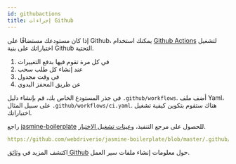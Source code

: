 ```yaml
---
id: githubactions
title: إجراءات Github
---
```


إذا كان مستودعك مستضافًا على Github، يمكنك استخدام [Github Actions](https://docs.github.com/en/actions) لتشغيل اختباراتك على بنية Github التحتية.

1. في كل مرة تقوم فيها بدفع التغييرات
2. عند إنشاء كل طلب سحب
3. في وقت مجدول
4. عن طريق المحفز اليدوي

في جذر المستودع الخاص بك، قم بإنشاء دليل `.github/workflows`. أضف ملف Yaml، على سبيل المثال `.github/workflows/ci.yaml`. هناك ستقوم بتكوين كيفية تشغيل اختباراتك.

راجع [jasmine-boilerplate](https://github.com/webdriverio/jasmine-boilerplate/blob/master/.github/workflows/ci.yaml) للحصول على مرجع التنفيذ، و[عينات تشغيل الاختبار](https://github.com/webdriverio/jasmine-boilerplate/actions?query=workflow%3ACI).

```yaml reference
https://github.com/webdriverio/jasmine-boilerplate/blob/master/.github/workflows/ci.yaml
```

اكتشف المزيد في [وثائق Github](https://docs.github.com/en/actions/managing-workflow-runs-and-deployments/managing-workflow-runs/manually-running-a-workflow?tool=cli) حول معلومات إنشاء ملفات سير العمل.